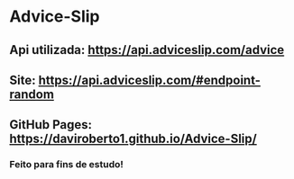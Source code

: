 # Advice-Slip

## Api utilizada: https://api.adviceslip.com/advice

## Site: https://api.adviceslip.com/#endpoint-random

## GitHub Pages: https://daviroberto1.github.io/Advice-Slip/

### Feito para fins de estudo!
